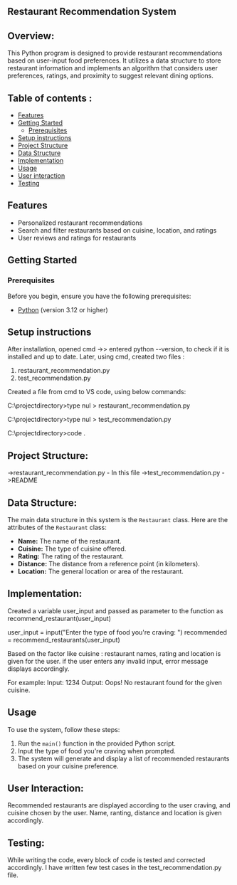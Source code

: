 ## Restaurant Recommendation System

## Overview:

This Python program is designed to provide restaurant recommendations based on user-input food preferences. It utilizes a data structure to store restaurant information and implements an algorithm that considers user preferences, ratings, and proximity to suggest relevant dining options.

## Table of contents :

- [Features](#features)
- [Getting Started](#getting-started)
  - [Prerequisites](#prerequisites)
- [Setup instructions](#setup-instructions)
- [Project Structure](#Project-Struture)
- [Data Structure](#Data-Structure)
- [Implementation](#implementation)
- [Usage](#Usage)
- [User interaction](#user-interaction)
- [Testing](#Testing)

## Features

- Personalized restaurant recommendations
- Search and filter restaurants based on cuisine, location, and ratings
- User reviews and ratings for restaurants

## Getting Started

### Prerequisites

Before you begin, ensure you have the following prerequisites:
- [Python](https://www.python.org/) (version 3.12 or higher)
  
## Setup instructions 

After installation, opened cmd ->> entered python --version, to check if it is installed and up to date.
Later, using cmd, created two files :
1. restaurant_recommendation.py
2. test_recommendation.py

Created a file from cmd to VS code, using below commands:

C:\projectdirectory>type nul > restaurant_recommendation.py

C:\projectdirectory>type nul > test_recommendation.py

C:\projectdirectory>code .

## Project Structure:

->restaurant_recommendation.py - In this file
->test_recommendation.py
->README

## Data Structure:

The main data structure in this system is the `Restaurant` class. Here are the attributes of the `Restaurant` class:

- **Name:** The name of the restaurant.
- **Cuisine:** The type of cuisine offered.
- **Rating:** The rating of the restaurant.
- **Distance:** The distance from a reference point (in kilometers).
- **Location:** The general location or area of the restaurant.

## Implementation:

Created a variable user_input and passed as parameter to the function as recommend_restaurant(user_input)

user_input = input("Enter the type of food you're craving: ")
recommended = recommend_restaurants(user_input)

Based on the factor like cuisine : restaurant names, rating and location is given for the user.
if the user enters any invalid input, error message displays accordingly. 

For example:
Input: 1234
Output: Oops! No restaurant found for the given cuisine.


## Usage

To use the system, follow these steps:

1. Run the `main()` function in the provided Python script.
2. Input the type of food you're craving when prompted.
3. The system will generate and display a list of recommended restaurants based on your cuisine preference.


## User Interaction:

Recommended restaurants are displayed according to the user craving, and cuisine chosen by the user. 
Name, ranting, distance and location is given accordingly.

## Testing:

While writing the code, every block of code is tested and corrected accordingly.
I have written few test cases in the test_recommendation.py file.
